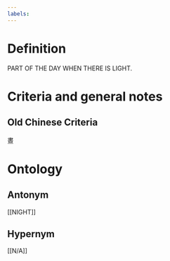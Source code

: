 ```yaml
---
labels: 
---
```


# Definition
PART OF THE DAY WHEN THERE IS LIGHT.
# Criteria and general notes
## Old Chinese Criteria
晝
# Ontology

## Antonym
[[NIGHT]]
## Hypernym
[[N/A]]